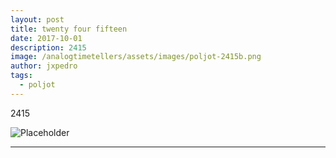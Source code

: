 ```yaml
---
layout: post
title: twenty four fifteen
date: 2017-10-01
description: 2415
image: /analogtimetellers/assets/images/poljot-2415b.png
author: jxpedro
tags: 
  - poljot
---
```

<p >2415</p>

![Placeholder](/analogtimetellers/assets/images/poljot-2415.png)

<p></p>

<hr/>